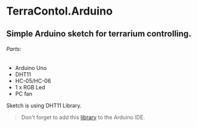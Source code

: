 # TerraContol.Arduino
## Simple Arduino sketch for terrarium controlling.

###### Parts:
- Arduino Uno
- DHT11
- HC-05/HC-06
- 1 x RGB Led
- PC fan

Sketch is using DHT11 Library.
> Don't forget to add this [library](https://github.com/adidax/dht11) to the Arduino IDE.
